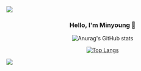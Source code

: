 <!--
**minyoungnam/minyoungnam** is a ✨ _special_ ✨ repository because its `README.md` (this file) appears on your GitHub profile.

Here are some ideas to get you started:

- 🔭 I’m currently working on ...
- 🌱 I’m currently learning ...
- 👯 I’m looking to collaborate on ...
- 🤔 I’m looking for help with ...
- 💬 Ask me about ...
- 📫 How to reach me: ...
- 😄 Pronouns: ...
- ⚡ Fun fact: ...
-->

<img src="https://capsule-render.vercel.app/api?type=waving&color=auto&height=200&section=header&text=nminy-Github&fontSize=90" />

<div align="center">
<h3>Hello, I'm Minyoung 👋</h3>

![Anurag's GitHub stats](https://github-readme-stats.vercel.app/api?username=minyoungnam&theme=solarized-light&show_icons=true)


[![Top Langs](https://github-readme-stats.vercel.app/api/top-langs/?username=minyoungnam)](https://github.com/minyoungnam/github-readme-stats)



</div>

![](./profile-3d-contrib/profile-green-animate.svg)
